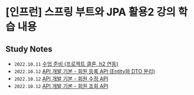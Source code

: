 # [인프런] 스프링 부트와 JPA 활용2 강의 학습 내용

## Study Notes

* `2022.10.11` [수업 준비 (프로젝트 클론, h2 연동)](https://uz2ni.notion.site/h2-94a3c2545d9b4000a5b130d9fae75b03)
* `2022.10.12` [API 개발 기본 - 회원 등록 API (Entity와 DTO 분리)](https://uz2ni.notion.site/API-API-Entity-DTO-50398548868845dea9c58c68b60d1204)
* `2022.10.12` [API 개발 기본 - 회원 수정 API](https://uz2ni.notion.site/API-API-3a3bad8b3b7e45fdaa839e82fef96157)
* `2022.10.12` [API 개발 기본 - 회원 조회 API](https://uz2ni.notion.site/API-API-a354ac2cef9f4cb29983eb415054c1e4)